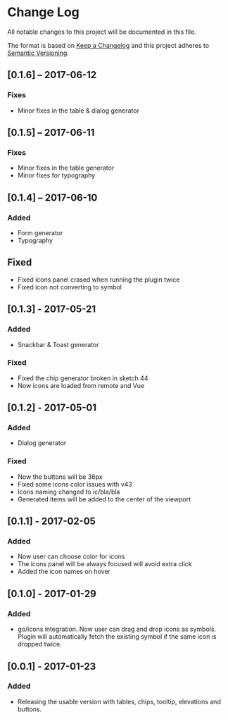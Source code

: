 # Change Log
All notable changes to this project will be documented in this file.

The format is based on [Keep a Changelog](http://keepachangelog.com/)
and this project adheres to [Semantic Versioning](http://semver.org/).

## [0.1.6] – 2017-06-12
### Fixes
- Minor fixes in the table & dialog generator

## [0.1.5] – 2017-06-11
### Fixes
- Minor fixes in the table generator
- Minor fixes for typography

## [0.1.4] – 2017-06-10
### Added
- Form generator
- Typography

## Fixed
- Fixed icons panel crased when running the plugin twice
- Fixed icon not converting to symbol

## [0.1.3] - 2017-05-21
### Added
- Snackbar & Toast generator

### Fixed
- Fixed the chip generator broken in sketch 44
- Now icons are loaded from remote and Vue

## [0.1.2] - 2017-05-01
### Added
- Dialog generator

### Fixed
- Now the buttons will be 36px
- Fixed some icons color issues with v43
- Icons naming changed to ic/bla/bla
- Generated items will be added to the center of the viewport

## [0.1.1] - 2017-02-05
### Added
- Now user can choose color for icons
- The icons panel will be always focused will avoid extra click
- Added the icon names on hover

## [0.1.0] - 2017-01-29
### Added
- go/icons integration. Now user can drag and drop icons
  as symbols. Plugin will automatically fetch the existing
  symbol if the same icon is dropped twice.

## [0.0.1] - 2017-01-23
### Added
- Releasing the usable version with tables, chips,
  tooltip, elevations and buttons.


[Unreleased]: https://github.com/websiddu/sketch-material/compare/v0.0.0...HEAD
